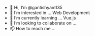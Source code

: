 - 👋 Hi, I’m @gantishyam135
- 👀 I’m interested in ... Web Development
- 🌱 I’m currently learning ... Vue.js
- 💞️ I’m looking to collaborate on ... 
- 📫 How to reach me ...

<!---
gantishyam135/gantishyam135 is a ✨ special ✨ repository because its `README.md` (this file) appears on your GitHub profile.
You can click the Preview link to take a look at your changes.
--->
